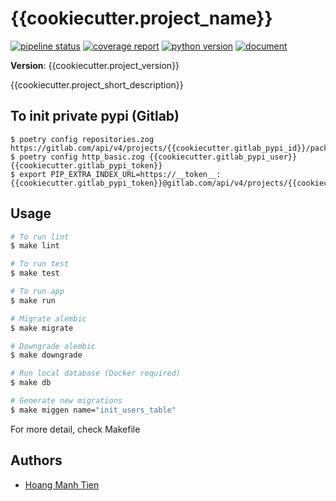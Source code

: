 # {{cookiecutter.project_name}}

[![pipeline status]({{cookiecutter.project_git_path}}/badges/master/pipeline.svg)]({{cookiecutter.project_git_path}}/commits/master) [![coverage report]({{cookiecutter.project_git_path}}/badges/master/coverage.svg)]({{cookiecutter.project_git_path}}/commits/master) [![python version](https://img.shields.io/badge/python-3.7-blue.svg)]({{cookiecutter.project_git_path}}/commits/master) [![document](https://img.shields.io/badge/document-OpenAPI-green.svg)]({{cookiecutter.project_git_path}}/commits/master)

**Version**: {{cookiecutter.project_version}}

{{cookiecutter.project_short_description}}

## To init private pypi (Gitlab)

```
$ poetry config repositories.zog https://gitlab.com/api/v4/projects/{{cookiecutter.gitlab_pypi_id}}/packages/pypi
$ poetry config http_basic.zog {{cookiecutter.gitlab_pypi_user}} {{cookiecutter.gitlab_pypi_token}}
$ export PIP_EXTRA_INDEX_URL=https://__token__:{{cookiecutter.gitlab_pypi_token}}@gitlab.com/api/v4/projects/{{cookiecutter.gitlab_pypi_id}}/packages/pypi/simple
```

## Usage

```bash
# To run lint
$ make lint

# To run test
$ make test

# To run app
$ make run

# Migrate alembic
$ make migrate

# Downgrade alembic
$ make downgrade

# Run local database (Docker required)
$ make db

# Generate new migrations
$ make miggen name="init_users_table"
```

For more detail, check Makefile

## Authors

- [Hoang Manh Tien](https://github.com/tienhm0202)
